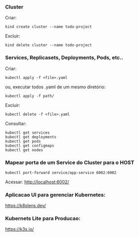 

### Cluster
Criar:
```
kind create cluster --name todo-project
```

Excluir:
```
kind delete cluster --name todo-project
```

### Services, Replicasets, Deployments, Pods, etc..
Criar:
```
kubectl apply -f <file>.yaml
```
ou, executar todos .yaml de um mesmo diretório:
```
kubectl apply -f path/
```

Excluir:
```
kubectl delete -f <file>.yaml 
```

Consultar:
```
kubectl get services
kubectl get deployments
kubectl get pods
kubectl get configmaps
kubectl get nodes
```


### Mapear porta de um Service do Cluster para o HOST
```
kubectl port-forward service/app-service 6002:6002
```
Acessar: <http://localhost:6002/>



### Aplicacao UI para gerenciar Kubernetes:

<https://k8slens.dev/>


### Kubernets Lite para Producao:

<https://k3s.io/>